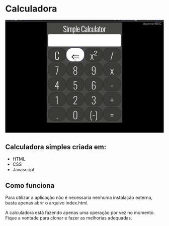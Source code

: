 <h1>Calculadora</h1> 


![](./videoCalculator.gif)
<p><h2>Calculadora simples criada em:</h2> 
  <ul> 
    <li>HTML</li> 
    <li>CSS</li>
    <li>Javascript</li>
  </ul>
</p>
<h2>Como funciona</h2>
<p>Para utilizar a aplicação não é necessaria nenhuma instalação externa, basta apenas abrir o arquivo index.html.</p>
<p>A calculadora está fazendo apenas uma operação por vez no momento. Fique a vontade para clonar e fazer as melhorias adequadas.</p>
